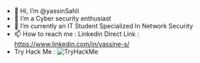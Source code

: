 - 👋 Hi, I’m @yassinSahli
- 👀 I’m a Cyber security enthusiast 
- 🌱 I’m currently an IT Student Specialized In Network Security
- 📫 How to reach me : Linkedin Direct Link : https://www.linkedin.com/in/yassine-s/
- Try Hack Me : <img src="https://tryhackme-badges.s3.amazonaws.com/XavierKalfkin.png" alt="TryHackMe">

<!---
yassinSahli/yassinSahli is a ✨ special ✨ repository because its `README.md` (this file) appears on your GitHub profile.
You can click the Preview link to take a look at your changes.
--->
